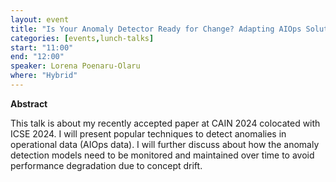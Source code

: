 ```yaml
---
layout: event
title: "Is Your Anomaly Detector Ready for Change? Adapting AIOps Solutions to the Real World"
categories: [events,lunch-talks]
start: "11:00"
end: "12:00"
speaker: Lorena Poenaru-Olaru
where: "Hybrid"
---
```


**Abstract**

This talk is about my recently accepted paper at CAIN 2024 colocated with ICSE 2024. I will present popular techniques to detect anomalies in operational data (AIOps data). I will further discuss about how the anomaly detection models need to be monitored and maintained over time to avoid performance degradation due to concept drift.
